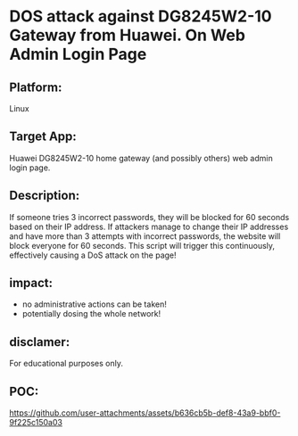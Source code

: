 # DOS attack against DG8245W2-10 Gateway from Huawei. On Web Admin Login Page

## Platform:

Linux

## Target App:

Huawei DG8245W2-10 home gateway (and possibly others) web admin login page.

## Description:

If someone tries 3 incorrect passwords, they will be blocked for 60 seconds based on their IP address. If attackers manage to change their IP addresses and have more than 3 attempts with incorrect passwords, the website will block everyone for 60 seconds. This script will trigger this continuously, effectively causing a DoS attack on the page!

## impact:

 - no administrative actions can be taken!
 - potentially dosing the whole network!
   
## disclamer:

For educational purposes only.

## POC:

https://github.com/user-attachments/assets/b636cb5b-def8-43a9-bbf0-9f225c150a03

